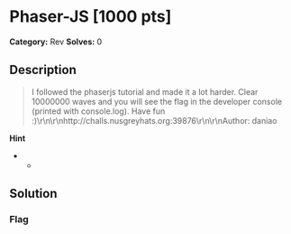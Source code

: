 # Phaser-JS [1000 pts]

**Category:** Rev
**Solves:** 0

## Description
>I followed the phaserjs tutorial and made it a lot harder. Clear 10000000 waves and you will see the flag in the developer console (printed with console.log). Have fun :)\r\n\r\nhttp://challs.nusgreyhats.org:39876\r\n\r\nAuthor: daniao

**Hint**
* -

## Solution

### Flag

